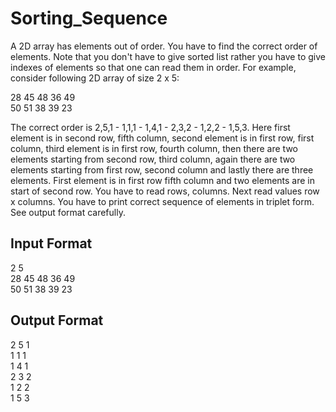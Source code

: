 # Sorting_Sequence
A 2D array has elements out of order. You have to find the correct order of elements. Note that you don't have to give sorted list rather you have to give indexes of elements so that one can read them in order. For example, consider following 2D array of size 2 x 5:

28 45 48 36 49<br>
50 51 38 39 23<br>

The correct order is 2,5,1 - 1,1,1 - 1,4,1 - 2,3,2 - 1,2,2 - 1,5,3. Here first element is in second row, fifth column, second element is in first row, first column, third element is in first row, fourth column, then there are two elements starting from second row, third column, again there are two elements starting from first row, second column and lastly there are three elements. First element is in first row fifth column and two elements are in start of second row. You have to read rows, columns. Next read values row x columns. You have to print correct sequence of elements in triplet form. See output format carefully.

## Input Format
2 5<br>
28 45 48 36 49<br>
50 51 38 39 23<br>
## Output Format
2 5 1<br>
1 1 1<br>
1 4 1<br>
2 3 2<br>
1 2 2<br>
1 5 3<br>
